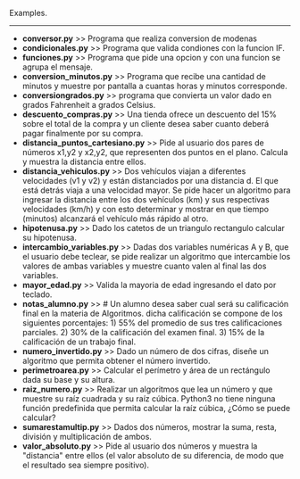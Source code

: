 Examples.
___
- **conversor.py** >> Programa que realiza conversion de modenas
- **condicionales.py** >> Programa que valida condiones con la funcion IF.
- **funciones.py** >> Programa que pide una opcion y con una funcion se agrupa el mensaje.
- **conversion_minutos.py** >> Programa que recibe una cantidad de minutos y muestre por pantalla a cuantas horas y minutos corresponde. 
- **conversiongrados.py** >> programa que convierta un valor dado en grados Fahrenheit a grados Celsius. 
- **descuento_compras.py** >> Una tienda ofrece un descuento del 15% sobre el total de la compra y un cliente desea saber cuanto deberá pagar finalmente por su compra.
- **distancia_puntos_cartesiano.py** >> Pide al usuario dos pares de números x1,y2 y x2,y2, que representen dos puntos en el plano. Calcula y muestra la distancia entre ellos.
- **distancia_vehiculos.py** >> Dos vehículos viajan a diferentes velocidades (v1 y v2) y están distanciados por una distancia d. El que está detrás viaja a una velocidad mayor. Se pide hacer un algoritmo para ingresar la distancia entre los dos vehículos (km) y sus respectivas velocidades (km/h) y con esto determinar y mostrar en que tiempo (minutos) alcanzará el vehículo más rápido al otro.
- **hipotenusa.py** >> Dado los catetos de un triangulo rectangulo calcular su hipotenusa.
- **intercambio_variables.py** >> Dadas dos variables numéricas A y B, que el usuario debe teclear, se pide realizar un algoritmo que intercambie los valores de ambas variables y muestre cuanto valen al final las dos variables.
- **mayor_edad.py** >> Valida la mayoria de edad ingresando el dato por teclado.
- **notas_alumno.py** >> # Un alumno desea saber cual será su calificación final en la materia de Algoritmos. dicha calificación se compone de los siguientes porcentajes: 1) 55% del promedio de sus tres calificaciones parciales. 2) 30% de la calificación del examen final. 3) 15% de la calificación de un trabajo final.
- **numero_invertido.py** >> Dado un número de dos cifras, diseñe un algoritmo que permita obtener el número invertido.
- **perimetroarea.py** >> Calcular el perímetro y área de un rectángulo dada su base y su altura.
- **raiz_numero.py** >> Realizar un algoritmos que lea un número y que muestre su raíz cuadrada y su raíz cúbica. Python3 no tiene ninguna función predefinida que permita calcular la raíz cúbica, ¿Cómo se puede calcular?
- **sumarestamultip.py** >> Dados dos números, mostrar la suma, resta, división y multiplicación de ambos. 
- **valor_absoluto.py** >> Pide al usuario dos números y muestra la "distancia" entre ellos (el valor absoluto de su diferencia, de modo que el resultado sea siempre positivo).